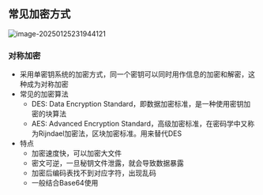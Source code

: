 ## 常见加密方式

![image-20250125231944121](https://gitee.com/cnuto/images/raw/master/image/image-20250125231944121.png)

### 对称加密

- 采用单密钥系统的加密方式，同一个密钥可以同时用作信息的加密和解密，这种成为对称加密
- 常见的加密算法
  - DES: Data Encryption Standard，即数据加密标准，是一种使用密钥加密的块算法
  - AES: Advanced Encryption Standard，高级加密标准，在密码学中又称为Rijndael加密法，区块加密标准。用来替代DES
- 特点
  - 加密速度快，可以加密大文件
  - 密文可逆，一旦秘钥文件泄露，就会导致数据暴露
  - 加密后编码表找不到对应字符，出现乱码
  - 一般结合Base64使用
